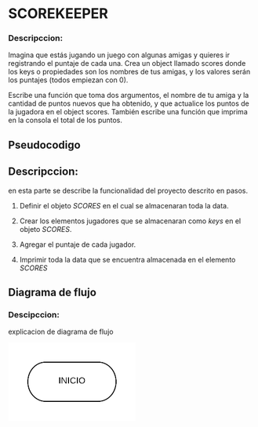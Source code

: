 # SCOREKEEPER

### Descripccion:
Imagina que estás jugando un juego con algunas amigas y quieres ir registrando el puntaje de cada una. Crea un object llamado scores donde los keys o propiedades son los nombres de tus amigas, y los valores serán los puntajes (todos empiezan con 0).

Escribe una función que toma dos argumentos, el nombre de tu amiga y la cantidad de puntos nuevos que ha obtenido, y que actualice los puntos de la jugadora en el object scores. También escribe una función que imprima en la consola el total de los puntos.

## Pseudocodigo
## Descripccion:
en esta parte se describe la funcionalidad del proyecto descrito en pasos.

1. Definir el objeto _SCORES_ en el cual se almacenaran toda la data.

2. Crear los elementos jugadores que se almacenaran como *keys* en el objeto _SCORES_.

3. Agregar el puntaje de cada jugador.

4. Imprimir toda la data que se encuentra almacenada en el elemento _SCORES_

## Diagrama de flujo

### Descipccion:
explicacion de diagrama de flujo

![Diagrama de flujo problema SCOREKEEPER](assets/img/DiagramaEnBlanco.png)
